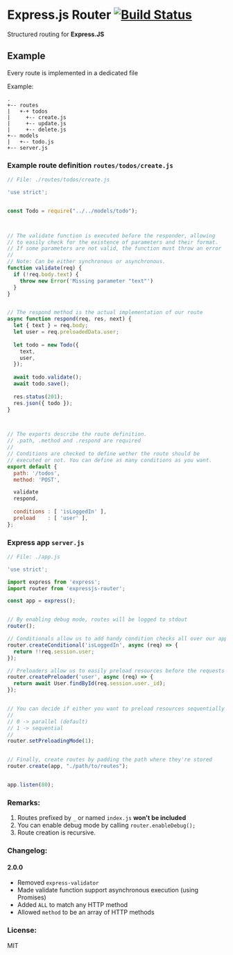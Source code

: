 Express.js Router [![Build Status](https://travis-ci.org/olivierkaisin/node-express-router.svg?branch=master)](https://travis-ci.org/olivierkaisin/node-express-router)
=================

Structured routing for **Express.JS**

## Example

Every route is implemented in a dedicated file


Example:

```
.
+-- routes
|   +-+ todos
|     +-- create.js
|     +-- update.js
|     +-- delete.js
+-- models
|   +-- todo.js
+-- server.js
```


### Example route definition `routes/todos/create.js`

```javascript
// File: ./routes/todos/create.js

'use strict';


const Todo = require("../../models/todo");



// The validate function is executed before the responder, allowing
// to easily check for the existence of parameters and their format.
// If some parameters are not valid, the function must throw an error
// 
// Note: Can be either synchronous or asynchronous.
function validate(req) {
  if (!req.body.text) {
    throw new Error('Missing parameter "text"')
  }
}


// The respond method is the actual implementation of our route
async function respond(req, res, next) {
  let { text } = req.body;
  let user = req.preloadedData.user;
  
  let todo = new Todo({
    text,
    user,
  });
  
  await todo.validate();
  await todo.save();
  
  res.status(201);
  res.json({ todo });
}



// The exports describe the route definition.
// .path, .method and .respond are required
// 
// Conditions are checked to define wether the route should be
// executed or not. You can define as many conditions as you want.
export default {
  path: '/todos',
  method: 'POST',

  validate
  respond,
  
  conditions : [ 'isLoggedIn' ],
  preload    : [ 'user' ],
};
```

### Express app `server.js`

```javascript
// File: ./app.js

'use strict';

import express from 'express'; 
import router from 'expressjs-router';

const app = express();


// By enabling debug mode, routes will be logged to stdout
router();

// Conditionals allow us to add handy condition checks all over our app
router.createConditional('isLoggedIn', async (req) => {
  return !!req.session.user;
});

// Preloaders allow us to easily preload resources before the requests are executed
router.createPreloader('user', async (req) => {
  return await User.findById(req.session.user._id);
});


// You can decide if either you want to preload resources sequentially or in parallel
//
// 0 -> parallel (default)
// 1 -> sequential
//
router.setPreloadingMode(1);


// Finally, create routes by padding the path where they're stored
router.create(app, "./path/to/routes");


app.listen(80);
```


### Remarks:

1. Routes prefixed by `_` or named `index.js` **won't be included** 
2. You can enable debug mode by calling `router.enableDebug();`
3. Route creation is recursive.


### Changelog:

#### 2.0.0

* Removed `express-validator`
* Made validate function support asynchronous execution (using Promises)
* Added `ALL` to match any HTTP method
* Allowed `method` to be an array of HTTP methods

### License:

MIT
